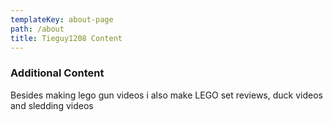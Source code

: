 ```yaml
---
templateKey: about-page
path: /about
title: Tieguy1208 Content
---
```

### Additional Content

Besides making lego gun videos i also make LEGO set reviews, duck videos and sledding videos